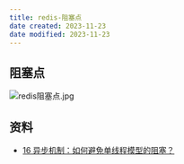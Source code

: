 ```yaml
---
title: redis-阻塞点
date created: 2023-11-23
date modified: 2023-11-23
---
```


## 阻塞点

![redis阻塞点.jpg](http://image.clickear.top/redis%E9%98%BB%E5%A1%9E%E7%82%B9.jpg)

## 资料

+ [16 异步机制：如何避免单线程模型的阻塞？](https://learn.lianglianglee.com/%e4%b8%93%e6%a0%8f/Redis%20%e6%a0%b8%e5%bf%83%e6%8a%80%e6%9c%af%e4%b8%8e%e5%ae%9e%e6%88%98/16%20%20%e5%bc%82%e6%ad%a5%e6%9c%ba%e5%88%b6%ef%bc%9a%e5%a6%82%e4%bd%95%e9%81%bf%e5%85%8d%e5%8d%95%e7%ba%bf%e7%a8%8b%e6%a8%a1%e5%9e%8b%e7%9a%84%e9%98%bb%e5%a1%9e%ef%bc%9f.md)
